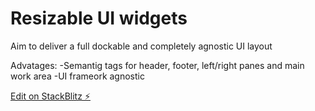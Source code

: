# Resizable UI widgets

Aim to deliver a full dockable and completely agnostic UI layout

Advatages:
-Semantig tags for header, footer, left/right panes and main work area
-UI frameork agnostic

[Edit on StackBlitz ⚡️](https://stackblitz.com/edit/react-1ke9uv)
